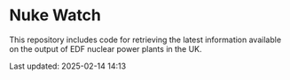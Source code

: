 # Nuke Watch

This repository includes code for retrieving the latest information available on the output of EDF nuclear power plants in the UK.

Last updated: 2025-02-14 14:13
